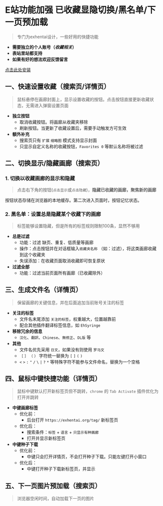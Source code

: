 # E站功能加强 已收藏显隐切换/黑名单/下一页预加载

> 专门为exhentai设计，一些好用的快捷功能

- **需要独立的个人账号（_收藏相关_）**
- **表站里站都支持**
- **如果有好的想法欢迎反馈留言**

<a href="https://github.com/ShineByPupil/filterFavorites/raw/main/filterFavorites.user.js">点击此处安装</a>

## 一、快速设置收藏（搜索页/详情页）

> 鼠标悬停在画廊封面上，显示设置收藏的按钮。点击按钮直接更新收藏状态，无需进入弹窗设置页面

- **独立按钮**
  - 取消收藏按钮。将画廊从收藏夹移除
  - 刷新按钮。当更新了收藏设置后，需要手动触发方可生效
- **额外补充**
  - 搜索页只有 `扩展` `缩略图` 模式支持显示封面
  - 只显示自定义名称的收藏按钮，`Favorites 0` 等默认名称将被过滤

## 二、切换显示/隐藏画廊（搜索页）

### 1. 切换以收藏画廊的显示和隐藏

> 点击右下角的按钮(`点击显示`或`点击隐藏`)，**隐藏已收藏的画廊，聚焦新的画廊**

按钮状态存储在浏览器的本地缓存。第二次进入页面时，按钮记忆状态。

### 2. 黑名单：设置总是隐藏某个收藏下的画廊

> 标签能够设置隐藏，但是所有的标签规则限制100条，显然不够用

- **总是过滤**
  - 功能：过滤 缺页、重复、低质量等画廊
  - 操作：点击按钮并在对话框输入`收藏夹名称` （如：过滤），将这类画廊收藏到这个收藏夹
  - 失误添加：在收藏页面取消收藏即可恢复原状
- **过滤全部**
  - 功能：过滤当前页面所有画廊（已收藏除外）

## 三、生成文件名（详情页）

> 保留画廊的关键信息，并在后面追加当前账号关注的标签

- **关注的标签**
  - 文件名末尾添加 `关注的标签`，权重越大，位置越靠前
  - 配合其他插件翻译标签信息，如 `EhSyringe`
- **移除冗余的信息**
  - `汉化`、`翻訳`、`Chinese`、`無修正`、`DL版` 等
- **其他**
  - 文件名优先采用 `日文`，如果没有则使用 `罗马文`
  - `［` `］` `（` `）` 字符统一替换为 `[` `]` `(` `)`
  - `<` `>` `:` `"` `/` `\` `|` `?` `*` 等特殊字符不能参与文件命名，替换为一个空格

## 四、鼠标中键快捷功能（详情页）

> 鼠标中键默认打开新标签页但不跳转，`chrome` 的 `Tab Activate` 插件优化为打开并跳转

- **中键画廊标签**
  - 优化前：
    - 后台打开 `https://exhentai.org/tag/` 新标签页
  - 优化后：
    - 搜索条件：`标签` + `语言` + `只显示有种画廊`
    - 打开并显示新标签页
- **中键种子下载**
  - 优化前：
    - 中键只会打开详情页，不会打开种子下载。只能左键打开小窗口
  - 优化后：
    - 中键打开种子下载新标签页，并显示

## 五、下一页图片预加载（搜索页）

> 浏览器空闲时间，自动加载下一页的图片
